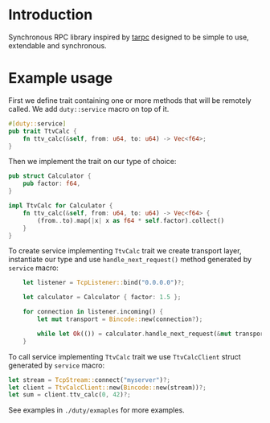 # Introduction

Synchronous RPC library inspired by [tarpc](https://github.com/google/tarpc) designed to be
simple to use, extendable and synchronous.

# Example usage

First we define trait containing one or more methods that will be remotely called.
We add `duty::service` macro on top of it.

```rust
#[duty::service]
pub trait TtvCalc {
    fn ttv_calc(&self, from: u64, to: u64) -> Vec<f64>;
}
```

Then we implement the trait on our type of choice:
```rust
pub struct Calculator {
    pub factor: f64,
}

impl TtvCalc for Calculator {
    fn ttv_calc(&self, from: u64, to: u64) -> Vec<f64> {
        (from..to).map(|x| x as f64 * self.factor).collect()
    }
}
```

To create service implementing `TtvCalc` trait we create transport layer, instantiate our type
and use `handle_next_request()` method generated by `service` macro:
```rust
    let listener = TcpListener::bind("0.0.0.0")?;

    let calculator = Calculator { factor: 1.5 };

    for connection in listener.incoming() {
        let mut transport = Bincode::new(connection?);

        while let Ok(()) = calculator.handle_next_request(&mut transport) {}
    }
```

To call service implementing `TtvCalc` trait we use `TtvCalcClient` struct generated by
`service` macro:
```rust
let stream = TcpStream::connect("myserver")?;
let client = TtvCalcClient::new(Bincode::new(stream))?;
let sum = client.ttv_calc(0, 42)?;
```

See examples in `./duty/exmaples` for more examples.
